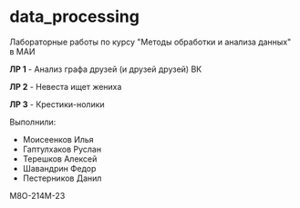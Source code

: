 # data_processing
Лабораторные работы по курсу "Методы обработки и анализа данных" в МАИ

**ЛР 1** - Анализ графа друзей (и друзей друзей) ВК

**ЛР 2** - Невеста ищет жениха

**ЛР 3** - Крестики-нолики

Выполнили:  
* Моисеенков Илья  
* Гаптулхаков Руслан  
* Терешков Алексей  
* Шавандрин Федор  
* Пестерников Данил

М8О-214М-23
